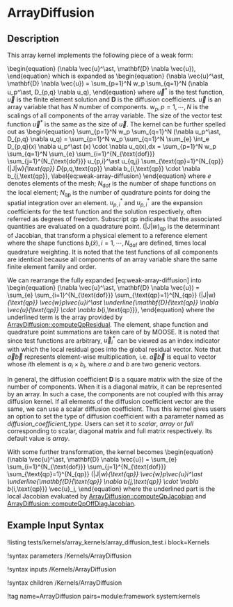 # ArrayDiffusion

## Description

This array kernel implements the following piece of a weak form:

\begin{equation}
(\nabla \vec{u}^\ast, \mathbf{D} \nabla \vec{u}),
\end{equation}
which is expanded as
\begin{equation}
(\nabla \vec{u}^\ast, \mathbf{D} \nabla \vec{u}) = \sum_{p=1}^N w_p \sum_{q=1}^N (\nabla u_p^\ast, D_{p,q} \nabla u_q),
\end{equation}
where $\vec{u}^\ast$ is the test function, $\vec{u}$ is the finite element solution and $\mathbf{D}$ is the diffusion coefficients.
$\vec{u}$ is an array variable that has $N$ number of components.
$w_p, p=1,\cdots,N$ is the scalings of all components of the array variable.
The size of the vector test function $\vec{u}^\ast$ is the same as the size of $\vec{u}$.
The kernel can be further spelled out as
\begin{equation}
\sum_{p=1}^N w_p \sum_{q=1}^N (\nabla u_p^\ast, D_{p,q} \nabla u_q) = \sum_{p=1}^N w_p \sum_{q=1}^N \sum_{e} \int_e D_{p,q}(x) \nabla u_p^\ast (x) \cdot \nabla u_q(x)\,dx = \sum_{p=1}^N w_p \sum_{q=1}^N \sum_{e} \sum_{i=1}^{N_{\text{dof}}} \sum_{j=1}^{N_{\text{dof}}} u_{p,i}^\ast u_{q,j} \sum_{\text{qp}=1}^{N_{qp}} (|J|w)_{\text{qp}} D_{p,q,\text{qp}} \nabla b_{i,\text{qp}} \cdot \nabla b_{j,\text{qp}}, \label{eq:weak-array-diffusion}
\end{equation}
where $e$ denotes elements of the mesh; $N_\text{dof}$ is the number of shape functions on the local element; $N_\text{qp}$ is the number of quadrature points for doing the spatial integration over an element. $u_{p,i}^\ast$ and $u_{p,i}^\ast$ are the expansion coefficients for the test function and the solution respectively, often referred as degrees of freedom. Subscript $\text{qp}$ indicates that the associated quantities are evaluated on a quadrature point. $(|J|w)_\text{qp}$ is the determinant of Jacobian, that transform a physical element to a reference element where the shape functions $b_i(\hat{x}),i=1,\cdots,N_\text{dof}$ are defined, times local quadrature weighting.
It is noted that the test functions of all components are identical because all components of an array variable share the same finite element family and order.

We can rearrange the fully expanded [eq:weak-array-diffusion] into
\begin{equation}
(\nabla \vec{u}^\ast, \mathbf{D} \nabla \vec{u}) = \sum_{e} \sum_{i=1}^{N_{\text{dof}}} \sum_{\text{qp}=1}^{N_{qp}} (|J|w)_{\text{qp}} \vec{w}_p\vec{u}_i^\ast \underline{\mathbf{D}_{\text{qp}} \nabla \vec{u}_{\text{qp}} \cdot \nabla b_{i,\text{qp}}},
\end{equation}
where the underlined term is the array provided by [ArrayDiffusion::computeQpResidual](ArrayDiffusion.C).
The element, shape function and quadrature point summations are taken care of by MOOSE.
It is noted that since test functions are arbitrary, $\vec{u}_i^\ast$ can be viewed as an index indicator with which the local residual goes into the global residual vector.
Note that $\vec{a}\vec{b}$ represents element-wise multiplication, i.e. $\vec{a}\vec{b}$ is equal to vector whose *i*th element is $a_i \times b_i$, where $a$ and $b$ are two generic vectors.

In general, the diffusion coefficient $\mathbf{D}$ is a square matrix with the size of the number of components.
When it is a diagonal matrix, it can be represented by an array.
In such a case, the components are not coupled with this array diffusion kernel.
If all elements of the diffusion coefficient vector are the same, we can use a scalar diffusion coefficient.
Thus this kernel gives users an option to set the type of diffusion coefficient with a parameter named as *diffusion_coefficient_type*.
Users can set it to *scalar*, *array* or *full* corresponding to scalar, diagonal matrix and full matrix respectively.
Its default value is *array*.

With some further transformation, the kernel becomes
\begin{equation}
(\nabla \vec{u}^\ast, \mathbf{D} \nabla \vec{u}) = \sum_{e} \sum_{i=1}^{N_{\text{dof}}} \sum_{j=1}^{N_{\text{dof}}} \sum_{\text{qp}=1}^{N_{qp}} (|J|w)_{\text{qp}} \vec{w}_p\vec{u}_i^\ast \underline{\mathbf{D}_{\text{qp}} \nabla b_{j,\text{qp}} \cdot \nabla b_{i,\text{qp}}} \vec{u}_j,
\end{equation}
where the underlined part is the local Jacobian evaluated by [ArrayDiffusion::computeQpJacobian](ArrayDiffusion.C) and [ArrayDiffusion::computeQpOffDiagJacobian](ArrayDiffusion.C).

## Example Input Syntax

!listing tests/kernels/array_kernels/array_diffusion_test.i block=Kernels

!syntax parameters /Kernels/ArrayDiffusion

!syntax inputs /Kernels/ArrayDiffusion

!syntax children /Kernels/ArrayDiffusion

!tag name=ArrayDiffusion pairs=module:framework system:kernels
